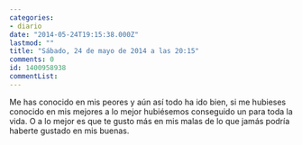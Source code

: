 ```yaml
---
categories:
- diario
date: "2014-05-24T19:15:38.000Z"
lastmod: ""
title: "Sábado, 24 de mayo de 2014 a las 20:15"
comments: 0
id: 1400958938
commentList:
---
```


Me has conocido en mis peores y aún así todo ha ido bien, si me hubieses conocido en mis mejores a lo mejor hubiésemos conseguido un para toda la vida. O a lo mejor es que te gusto más en mis malas de lo que jamás podría haberte gustado en mis buenas.